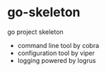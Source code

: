 # go-skeleton
go project skeleton 
 - command line tool by cobra
 - configuration tool by viper
 - logging powered by logrus 
  
